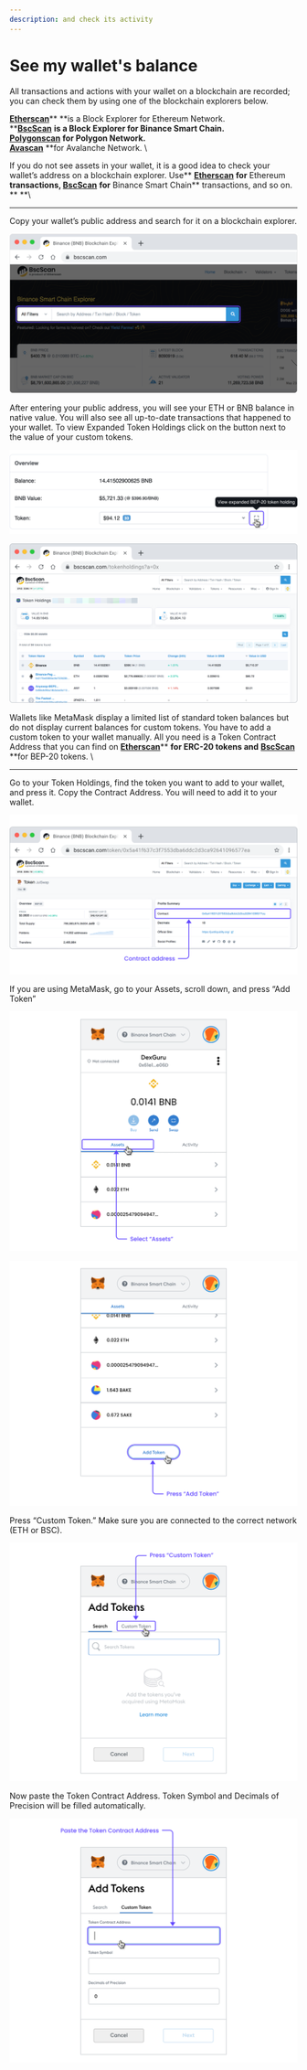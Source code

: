 ```yaml
---
description: and check its activity
---
```


# See my wallet's balance

All transactions and actions with your wallet on a blockchain are recorded; you can check them by using one of the blockchain explorers below.&#x20;

[**Etherscan**](https://etherscan.io)** **is a Block Explorer for Ethereum Network. \
****[**BscScan**](https://bscscan.com)** **is a Block Explorer for Binance Smart Chain. \
[**Polygonscan**](https://polygonscan.com)** **for Polygon Network. \
[**Avascan**](https://avascan.info)** **for Avalanche Network. \


If you do not see assets in your wallet, it is a good idea to check your wallet’s address on a blockchain explorer. Use** **[**Etherscan**](https://etherscan.io)** **for** Ethereum **transactions, [**BscScan**](https://bscscan.com)** **for** Binance Smart Chain** transactions, and so on. ** **\
****

Copy your wallet’s public address and search for it on a blockchain explorer.

![](../.gitbook/assets/001.png)



After entering your public address, you will see your ETH or BNB balance in native value. You will also see all up-to-date transactions that happened to your wallet. To view Expanded Token Holdings click on the button next to the value of your custom tokens.

![](../.gitbook/assets/002.png)

![](<../.gitbook/assets/003 (1).png>)



Wallets like MetaMask display a limited list of standard token balances but do not display current balances for custom tokens. You have to add a custom token to your wallet manually. All you need is a Token Contract Address that you can find on [**Etherscan**](https://etherscan.io)** **for ERC-20 tokens and** **[**BscScan**](https://bscscan.com)** **for BEP-20 tokens. \
****

Go to your Token Holdings, find the token you want to add to your wallet, and press it. Copy the Contract Address. You will need to add it to your wallet.

![](<../.gitbook/assets/004 (1).png>)



If you are using MetaMask, go to your Assets, scroll down, and press “Add Token”

![](../.gitbook/assets/005.png)

![](<../.gitbook/assets/006 (1).png>)

Press “Custom Token.” Make sure you are connected to the correct network (ETH or BSC).

![](<../.gitbook/assets/007 (1).png>)



Now paste the Token Contract Address. Token Symbol and Decimals of Precision will be filled automatically.

![](../.gitbook/assets/008.png)
